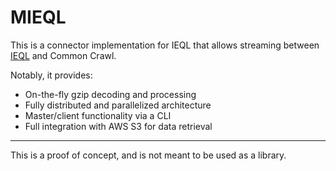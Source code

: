 # MIEQL

This is a connector implementation for IEQL that allows streaming between [IEQL](https://github.com/milesmcc/ieql) and Common Crawl.

Notably, it provides:

* On-the-fly gzip decoding and processing
* Fully distributed and parallelized architecture
* Master/client functionality via a CLI
* Full integration with AWS S3 for data retrieval

---

This is a proof of concept, and is not meant to be used as a library.